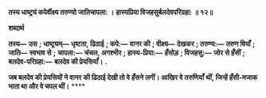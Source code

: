**तस्य धाष्ट्र्यं कपेर्वीक्ष्य तरुण्यो जातिचापला: ।** **हास्यप्रिया विजहसुर्बलदेवपरिग्रहा: ॥ १२॥** 

**शब्दार्थ** 

**तस्य—** **उस** **; धाष्ट्र्यम्—** **धृष्टता, ढिठाई** **; कपे:—** **वानर की** **; वीक्ष्य—** **देखकर** **; तरुण्य:—** **तरुण षियाँ** **; जाति—** **स्वभाव से** **;** **चापला:—** **चंचल, अगश्भीर** **; हास्य-प्रिया:—** **हँसोड़** **; विजहसु:—** **जोर से हँसीं** **; बलदेव-परिग्रहा:—** **बलदेव की प्रेयसियाँ।** **.** 

**जब बलदेव की प्रेयसियों ने वानर की ढिठाई देखी तो वे हँसने लगीं। आखिर वे तरुणियाँ** **थीं, जिन्हें हँसी-मजाक भाता था और वे चपल थीं।** **** 